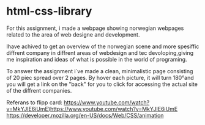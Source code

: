 # html-css-library

For this assignment, i made a webpage showing norwegian 
webpages related to the area of web designe and development.

Ihave achived to get an overview of the norwegian scene and more spesiffic
diffrent company in diffrent areas of webdesign and tec devoloping,giving me 
inspiration and ideas of what is possible in the world of programing.

To answer the assignment i`ve made a clean, minimalistic page consisting of
20 piec spread over 2 pages. By hover each picture, it will turn 180°and 
you will get a link on the "back" for you to click for accessing the actual 
site of the diffrent companies.


Referans to flipp card: 
https://www.youtube.com/watch?v=MkYJIE6iUmE)https://www.youtube.com/watch?v=MkYJIE6iUmE
https://developer.mozilla.org/en-US/docs/Web/CSS/animation
